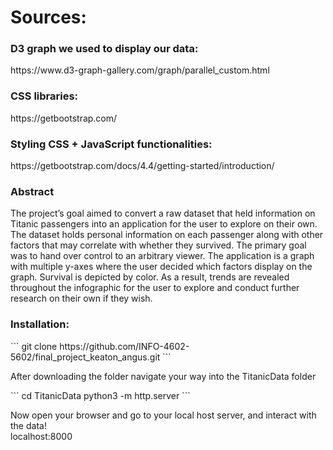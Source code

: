 <h1>Sources:</h1>

<h3>D3 graph we used to display our data:</h3>
https://www.d3-graph-gallery.com/graph/parallel_custom.html

<h3>CSS libraries:</h3>
https://getbootstrap.com/

<h3>Styling CSS + JavaScript functionalities:</h3>
https://getbootstrap.com/docs/4.4/getting-started/introduction/

<h3>Abstract</h3>
<p>The project’s goal aimed to convert a raw dataset that held information on Titanic passengers into an application for the user to explore on their own. The dataset holds personal information on each passenger along with other factors that may correlate with whether they survived. The primary goal was to hand over control to an arbitrary viewer. The application is a graph with multiple y-axes where the user decided which factors display on the graph. Survival is depicted by color. As a result, trends are revealed throughout the infographic for the user to explore and conduct further research on their own if they wish. <p>

<h3>Installation:</h3>
```
     git clone https://github.com/INFO-4602-5602/final_project_keaton_angus.git
```
<p>After downloading the folder navigate your way into the TitanicData folder</p>
```
     cd TitanicData
     python3 -m http.server
```
<p>Now open your browser and go to your local host server, and interact with the data! <br>
localhost:8000</p>
